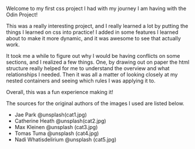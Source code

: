 Welcome to my first css project I had with my journey I am having with the Odin Project! 

This was a really interesting project, and I really learned a lot by putting the things I learned on css into practice! I added in some features I learned about to make it more dynamic, and it was awesome to see that actually work. 

 It took me a while to figure out why I would be having conflicts on some sections, and I realized a few things. One, by drawing out on paper the html structure really helped for me to understand the overview and what relationships I needed. Then it was all a matter of looking closely at my nested containers and seeing which rules I was applying it to. 

 Overall, this was a fun experience making it!  




The sources for the original authors of the images I used are listed below. 

- Jae Park @unsplash(cat1.jpg)
- Catherine Heath @unsplash(cat2.jpg)
- Max Kleinen @unsplash (cat3.jpg)
- Tomas Tuma @unsplash (cat4.jpg)
- Nadi Whatisdelirium @unsplash (cat5.jpg)

